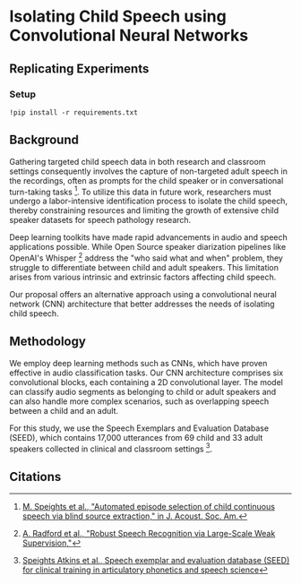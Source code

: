 # Isolating Child Speech using Convolutional Neural Networks

## Replicating Experiments

### Setup

`!pip install -r requirements.txt`

## Background

Gathering targeted child speech data in both research and classroom settings consequently involves the capture of non-targeted adult speech in the recordings, often as prompts for the child speaker or in conversational turn-taking tasks [^1^]. To utilize this data in future work, researchers must undergo a labor-intensive identification process to isolate the child speech, thereby constraining resources and limiting the growth of extensive child speaker datasets for speech pathology research.

Deep learning toolkits have made rapid advancements in audio and speech applications possible. While Open Source speaker diarization pipelines like OpenAI's Whisper [^2^] address the "who said what and when" problem, they struggle to differentiate between child and adult speakers. This limitation arises from various intrinsic and extrinsic factors affecting child speech.

Our proposal offers an alternative approach using a convolutional neural network (CNN) architecture that better addresses the needs of isolating child speech.

## Methodology

We employ deep learning methods such as CNNs, which have proven effective in audio classification tasks. Our CNN architecture comprises six convolutional blocks, each containing a 2D convolutional layer. The model can classify audio segments as belonging to child or adult speakers and can also handle more complex scenarios, such as overlapping speech between a child and an adult.

For this study, we use the Speech Exemplars and Evaluation Database (SEED), which contains 17,000 utterances from 69 child and 33 adult speakers collected in clinical and classroom settings [^5^].

## Citations

[^1^]: [M. Speights et al., "Automated episode selection of child continuous speech via blind source extraction," in J. Acoust. Soc. Am.](https://doi.org/10.1121/1.5068583)  
[^2^]: [A. Radford et al., "Robust Speech Recognition via Large-Scale Weak Supervision,"](https://doi.org/10.48550/arXiv.2212.04356)  
[^3^]: [L. Nanni et al., "An Ensemble of Convolutional Neural Networks for Audio Classification," Applied Sciences](https://doi.org/10.48550/arXiv.2007.07966)  
[^4^]: [K. J. Piczak, "Environmental sound classification with convolutional neural networks," 2015 IEEE 25th International Workshop on Machine Learning for Signal Processing](https://ieeexplore.ieee.org/document/7324337)  
[^5^]: [Speights Atkins et al., Speech exemplar and evaluation database (SEED) for clinical training in articulatory phonetics and speech science](https://osf.io/ygc8n/?view_only=e5a044f04c8a435aaa808efbfd3297e6)  
